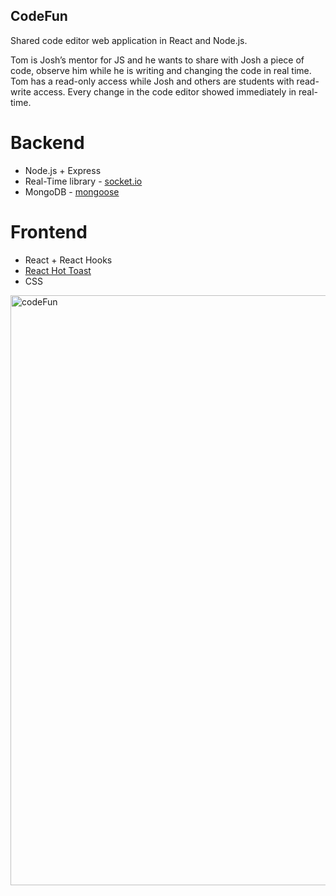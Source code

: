 ## CodeFun
 Shared code editor web application in React and Node.js.

Tom is Josh’s mentor for JS and he wants to share with Josh a piece of code, observe him while he is writing and changing the code in real time.
Tom has a read-only access while Josh and others are students with read-write access.
Every change in the code editor showed immediately in real-time.

# Backend
* Node.js + Express
* Real-Time library -  [socket.io](https://socket.io/)
* MongoDB - [mongoose](https://www.mongodb.com/)

# Frontend
* React + React Hooks
* [React Hot Toast](https://react-hot-toast.com)
* CSS
  
<img width="944" alt="codeFun" src="https://github.com/GalMiles/CodeFun/assets/58370322/251fa578-6503-4101-a2dd-33fc3848cadf">
